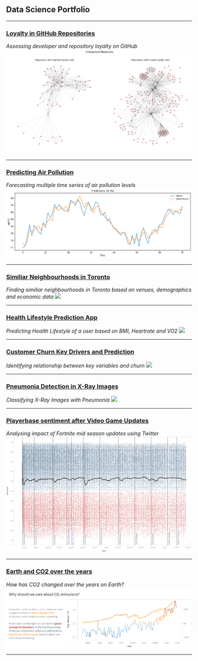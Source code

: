 ## Data Science Portfolio

---

### [Loyalty in GitHub Repositories](/loyalty)
*Assessing developer and repository loyalty on GitHub*
<img src="images/loyal.png?raw=true"/>

---
### [Predicting Air Pollution ](/pollution)
*Forecasting multiple time series of air pollution levels*
<img src="images/pollution.png?raw=true"/>

---
### [Similiar Neighbourhoods in Toronto](http://example.com/)
*Finding similiar neighbourhoods in Toronto based on venues, demographics and economic data*
<img src="images/dummy_thumbnail.jpg?raw=true"/>

---

### [Health Lifestyle Prediction App](http://example.com/)
*Predicting Health Lifestyle of a user based on BMI, Heartrate and VO2*
<img src="images/dummy_thumbnail.jpg?raw=true"/>

---

### [Customer Churn Key Drivers and Prediction](http://example.com/)
*Identifying relationship between key variables and churn*
<img src="images/dummy_thumbnail.jpg?raw=true"/>

---

### [Pneumonia Detection in X-Ray Images](http://example.com/)
*Classifying X-Ray Images with Pneumonia*
<img src="images/dummy_thumbnail.jpg?raw=true"/>

---

### [Playerbase sentiment after Video Game Updates](http://example.com/)
*Analysing impact of Fortnite mid season updates using Twitter*
<img src="images/fn.png?raw=true"/>

---

### [Earth and CO2 over the years](http://example.com/)
*How has CO2 changed over the years on Earth?*
<img src="images/co2.png?raw=true"/>

---

